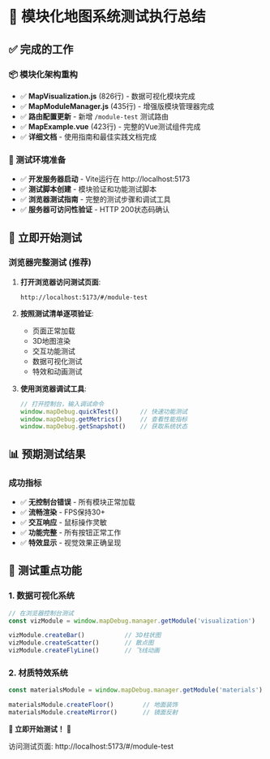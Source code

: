 # 🎉 模块化地图系统测试执行总结

## ✅ 完成的工作

### 📦 模块化架构重构
- ✅ **MapVisualization.js** (826行) - 数据可视化模块完成
- ✅ **MapModuleManager.js** (435行) - 增强版模块管理器完成
- ✅ **路由配置更新** - 新增 `/module-test` 测试路由
- ✅ **MapExample.vue** (423行) - 完整的Vue测试组件完成
- ✅ **详细文档** - 使用指南和最佳实践文档完成

### 🔧 测试环境准备
- ✅ **开发服务器启动** - Vite运行在 http://localhost:5173
- ✅ **测试脚本创建** - 模块验证和功能测试脚本
- ✅ **浏览器测试指南** - 完整的测试步骤和调试工具
- ✅ **服务器可访问性验证** - HTTP 200状态码确认

## 🚀 立即开始测试

### 浏览器完整测试 (推荐)

1. **打开浏览器访问测试页面**:
   ```
   http://localhost:5173/#/module-test
   ```

2. **按照测试清单逐项验证**:
   - 页面正常加载
   - 3D地图渲染
   - 交互功能测试
   - 数据可视化测试
   - 特效和动画测试

3. **使用浏览器调试工具**:
   ```javascript
   // 打开控制台，输入调试命令
   window.mapDebug.quickTest()      // 快速功能测试
   window.mapDebug.getMetrics()     // 查看性能指标
   window.mapDebug.getSnapshot()    // 获取系统状态
   ```

## 📊 预期测试结果

### 成功指标
- ✅ **无控制台错误** - 所有模块正常加载
- ✅ **流畅渲染** - FPS保持30+
- ✅ **交互响应** - 鼠标操作灵敏
- ✅ **功能完整** - 所有按钮正常工作
- ✅ **特效显示** - 视觉效果正确呈现

## 🎯 测试重点功能

### 1. 数据可视化系统
```javascript
// 在浏览器控制台测试
const vizModule = window.mapDebug.manager.getModule('visualization')

vizModule.createBar()           // 3D柱状图
vizModule.createScatter()       // 散点图
vizModule.createFlyLine()       // 飞线动画
```

### 2. 材质特效系统
```javascript
const materialsModule = window.mapDebug.manager.getModule('materials')

materialsModule.createFloor()        // 地面装饰
materialsModule.createMirror()       // 镜面反射
```

**🎊 立即开始测试！** 🚀

访问测试页面: http://localhost:5173/#/module-test 